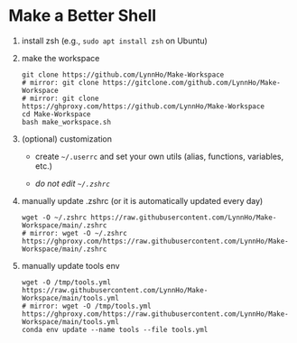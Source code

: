 # Make a Better Shell
1. install zsh (e.g., `sudo apt install zsh` on Ubuntu)
2. make the workspace

    ```console
    git clone https://github.com/LynnHo/Make-Workspace
    # mirror: git clone https://gitclone.com/github.com/LynnHo/Make-Workspace
    # mirror: git clone https://ghproxy.com/https://github.com/LynnHo/Make-Workspace
    cd Make-Workspace
    bash make_workspace.sh
    ```

3. (optional) customization

   + create `~/.userrc` and set your own utils (alias, functions, variables, etc.)
  
   + *do not edit `~/.zshrc`*

5. manually update .zshrc (or it is automatically updated every day)

    ```console
    wget -O ~/.zshrc https://raw.githubusercontent.com/LynnHo/Make-Workspace/main/.zshrc
    # mirror: wget -O ~/.zshrc https://ghproxy.com/https://raw.githubusercontent.com/LynnHo/Make-Workspace/main/.zshrc
    ```

6. manually update tools env

   ```console
   wget -O /tmp/tools.yml https://raw.githubusercontent.com/LynnHo/Make-Workspace/main/tools.yml
   # mirror: wget -O /tmp/tools.yml https://ghproxy.com/https://raw.githubusercontent.com/LynnHo/Make-Workspace/main/tools.yml
   conda env update --name tools --file tools.yml
   ```
